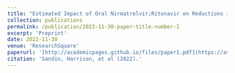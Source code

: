 ```yaml
---
title: "Estimated Impact of Oral Nirmatrelvir;Ritonavir on Reductions in Hospitalizations and Associated Costs within High-Risk COVID-19 Patients in the US"
collection: publications
permalink: /publication/2023-11-30-paper-title-number-1
excerpt: 'Preprint'
date: 2022-11-30
venue: 'ResearchSquare'
paperurl: '[http://academicpages.github.io/files/paper1.pdf](https://assets.researchsquare.com/files/rs-2191067/v1/331c661b-d9f0-441a-977d-c8209e583a11.pdf?c=1669834584)'
citation: 'Sandin, Harrison, et al (2022).'
---
```


